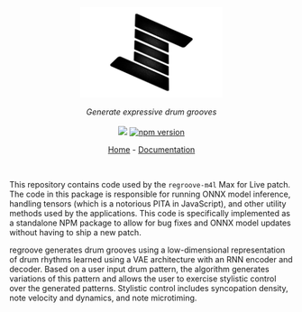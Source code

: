 <p align="center">
  <img src="./assets/images/logo_dark_padded_transparent.png" width=50% height=auto>
</p>
<p align="center">
    <i>Generate expressive drum grooves</i>
    <br>
    <br>
    <img src="https://github.com/rekoilio/regroove-lib/workflows/ci/badge.svg">
    <a href="https://badge.fury.io/js/regroovejs"><img src="https://badge.fury.io/js/regroovejs.svg" alt="npm version" height="20"></a>
</p>

</p>
<p align="center">
  <a href="https://www.rekoil.io/regroove">Home</a>
  -
  <a href="https://docs.rekoil.io">Documentation</a>
</p>

<br>


This repository contains code used by the `regroove-m4l` Max for Live patch. The code in this package is responsible for running ONNX model inference, handling tensors (which is a notorious PITA in JavaScript), and other utility methods used by the applications. This code is specifically implemented as a standalone NPM package to allow for bug fixes and ONNX model updates without having to ship a new patch. 

regroove generates drum grooves using a low-dimensional representation of drum rhythms learned using a VAE architecture with an RNN encoder and decoder. Based on a user input drum pattern, the algorithm generates variations of this pattern and allows the user to exercise stylistic control over the generated patterns. Stylistic control includes syncopation density, note velocity and dynamics, and note microtiming.

